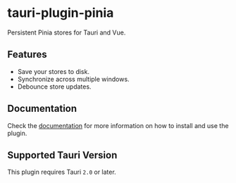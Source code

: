# tauri-plugin-pinia

Persistent Pinia stores for Tauri and Vue.

## Features

- Save your stores to disk.
- Synchronize across multiple windows.
- Debounce store updates.

## Documentation

Check the [documentation](https://tb.dev.br/tauri-store/pinia/getting-started.html) for more information on how to install and use the plugin.

## Supported Tauri Version

This plugin requires Tauri `2.0` or later.
